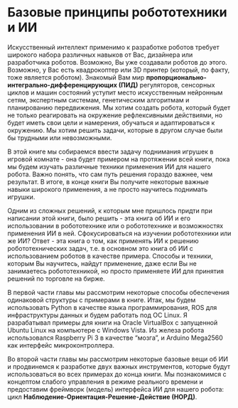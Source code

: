 Базовые принципы робототехники и ИИ
===================================
Искусственный интеллект применимо к разработке роботов требует широкого набора различных навыков от Вас, дизайнера или разработчика роботов. Возможно, Вы уже создавали роботов до этого. Возможно, у Вас есть квадрокоптер или 3D принтер (который, по факту, тоже является роботом). Знакомый Вам мир **пропорционально-интегрально-дифференцирующих (ПИД)** регуляторов, сенсорных циклов и машин состояний уступит место искусственным нейронным сетям, экспертным системам, генетическим алгоритмам и планированию передвижения. Мы хотим создать робота, который будет не только реагировать на окружение рефлексивными действиями, но будет иметь свои цели и намерения, обучаться и адаптироваться к окружению. Мы хотим решить задачи, которые в другом случае были бы трудными или невозможными.

В этой книге мы собираемся ввести задачу поднимания игрушек в игровой комнате - она будет примером на протяжении всей книги, пока мы будем изучать различные техники применения ИИ для нашего робота. Важно понять, что сам путь решения гораздо важнее, чем результат. В итоге, в конце книги Вы получите некоторые важные навыки широкого применения, а не просто научитесь поднимать игрушки.

Одним из сложных решений, к которым мне пришлось придти при написании этой книги, было решить - эта книга об ИИ и его использовании в робототехнике или о робототехнике и возможностях применения ИИ в ней. Сфокусироваться на изучении робототехники или же ИИ? Ответ - эта книга о том, как применять ИИ к решению робототехнических задач, т.е. в основном это книга об ИИ с использованием роботов в качестве примера. Способы и техники, которым Вы научитесь, найдут применение, даже если Вы не занимаетесь робототехникой, но просто применяете ИИ для принятия решений по торговле на бирже.

В первой части главы мы рассмотрим некоторые способы обеспечения одинаковой структуры с примерами в книге. Итак, мы будем использовать Python в качестве языка программирования, ROS для инфраструктуры данных и будем работать под ОС Linux. Я разрабатывал примеры для книги на Oracle VirtualBox с запущенной Ubuntu Linux на компьютере с Windows Vista. Из железа робота использовался Raspberry Pi 3 в качестве “мозга”, и Arduino Mega2560 как интерфейс микроконтроллера.

Во второй части главы мы рассмотрим некоторые базовые вещи об ИИ и продвинемся к разработке двух важных инструментов, которые будут использоваться во всех примерах до конца книги. Мы познакомимся с концептом слабого управления в режиме реального времени и предоставим фреймворк (модель) интерфейса ИИ для нашего робота: цикл **Наблюдение-Ориентация-Решение-Действие (НОРД)**.

